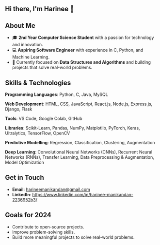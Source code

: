 ## Hi there, I'm Harinee 👋

## About Me
- 🎓 **2nd Year Computer Science Student** with a passion for technology and innovation.
- 💻 **Aspiring Software Engineer** with experience in C, Python, and Machine Learning.
- 🌱 Currently focused on **Data Structures and Algorithms** and building projects that solve real-world problems.

## Skills & Technologies
**Programming Languages**:	Python, C, Java, MySQL

**Web Development**:	HTML, CSS, JavaScript, React.js, Node.js, Express.js, Django, Flask

**Tools**:	VS Code, Google Colab, GitHub

**Libraries**:	Scikit-Learn, Pandas, NumPy, Matplotlib, PyTorch, Keras, Ultralytics, TensorFlow, OpenCV

**Predictive Modelling**:	Regression, Classification, Clustering, Augmentation

**Deep Learning**:	Convolutional Neural Networks (CNNs), Recurrent Neural Networks (RNNs), Transfer Learning, Data Preprocessing & Augmentation, Model Optimization

## Get in Touch
- **Email**: harineemanikandan@gmail.com
- **LinkedIn**: https://www.linkedin.com/in/harinee-manikandan-2236952b3/

## Goals for 2024
- Contribute to open-source projects.
- Improve problem-solving skills.
- Build more meaningful projects to solve real-world problems.

